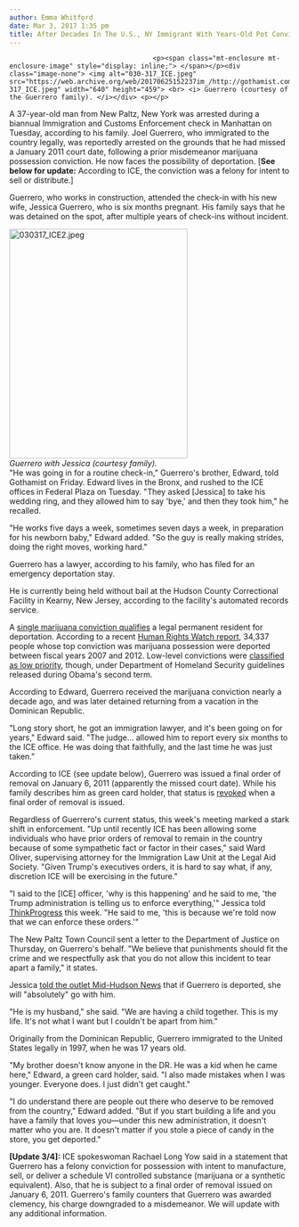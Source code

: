 ```yaml
---
author: Emma Whitford
date: Mar 3, 2017 1:35 pm
title: After Decades In The U.S., NY Immigrant With Years-Old Pot Conviction Faces Deportation
---
```


	
										<p><span class="mt-enclosure mt-enclosure-image" style="display: inline;"> </span></p><div class="image-none"> <img alt="030-317_ICE.jpeg" src="https://web.archive.org/web/20170625152237im_/http://gothamist.com/attachments/nyc_ewhitford/030-317_ICE.jpeg" width="640" height="459"> <br> <i> Guerrero (courtesy of the Guerrero family). </i></div> <p></p>

<p>A 37-year-old man from New Paltz, New York was arrested during a biannual Immigration and Customs Enforcement check in Manhattan on Tuesday, according to his family. Joel Guerrero, who immigrated to the country legally, was reportedly arrested on the grounds that he had missed a January 2011 court date, following a prior misdemeanor marijuana possession conviction. He now faces the possibility of deportation. [<strong>See below for update:</strong> According to ICE, the conviction was a felony for intent to sell or distribute.]</p>

<p>Guerrero, who works in construction, attended the check-in with his new wife, Jessica Guerrero, who is six months pregnant. His family says that he was detained on the spot, after multiple years of check-ins without incident.  </p>

<p><span class="mt-enclosure mt-enclosure-image" style="display: inline;"> </span></p><div class="image-right"> <img alt="030317_ICE2.jpeg" src="https://web.archive.org/web/20170625152237im_/http://gothamist.com/attachments/nyc_ewhitford/030317_ICE2.jpeg" width="320" height="412"> <br> <i style=" width:320px; ;display:block"> Guerrero with Jessica (courtesy family). </i></div> &quot;He was going in for a routine check-in,&quot; Guerrero&apos;s brother, Edward, told Gothamist on Friday. Edward lives in the Bronx, and rushed to the ICE offices in Federal Plaza on Tuesday. &quot;They asked [Jessica] to take his wedding ring, and they allowed him to say &apos;bye,&apos; and then they took him,&quot; he recalled. <p></p>

<p>&quot;He works five days a week, sometimes seven days a week, in preparation for his newborn baby,&quot; Edward added. &quot;So the guy is really making strides, doing the right moves, working hard.&quot; </p>

<p>Guerrero has a lawyer, according to his family, who has filed for an emergency deportation stay. </p>

<p>He is currently being held without bail at the Hudson County Correctional Facility in Kearny, New Jersey, according to the facility&apos;s automated records service. </p>

<p>A <a href="https://web.archive.org/web/20170625152237/https://www.themarshallproject.org/2015/06/16/get-caught-with-pot-face-deportation#.ym4EFqDds">single marijuana conviction qualifies</a> a legal permanent resident for deportation. According to a recent <a href="https://web.archive.org/web/20170625152237/https://www.themarshallproject.org/2015/06/16/get-caught-with-pot-face-deportation#.ym4EFqDds">Human Rights Watch report</a>, 34,337 people whose top conviction was marijuana possession were deported between fiscal years 2007 and 2012. Low-level convictions were <a href="https://web.archive.org/web/20170625152237/http://gothamist.com/2017/02/17/trump_ice_immigration.php">classified as low priority</a>, though, under Department of Homeland Security guidelines released during Obama&apos;s second term. </p>

<p>According to Edward, Guerrero received the marijuana conviction nearly a decade ago, and was later detained returning from a vacation in the Dominican Republic. </p>

<p>&quot;Long story short, he got an immigration lawyer, and it&apos;s been going on for years,&quot; Edward said. &quot;The judge... allowed him to report every six months to the ICE office. He was doing that faithfully, and the last time he was just taken.&quot; </p>

<p>According to ICE (see update below), Guerrero was issued a final order of removal on January 6, 2011 (apparently the missed court date). While his family describes him as green card holder, that status is <a href="https://web.archive.org/web/20170625152237/https://www.uscis.gov/green-card/after-green-card-granted/maintaining-permanent-residence#removal">revoked</a> when a final order of removal is issued. </p>

<p>Regardless of Guerrero&apos;s current status, this week&apos;s meeting marked a stark shift in enforcement. &quot;Up until recently ICE has been allowing some individuals who have prior orders of removal to remain in the country because of some sympathetic fact or factor in their cases,&quot; said Ward Oliver, supervising attorney for the Immigration Law Unit at the Legal Aid Society. &quot;Given Trump&apos;s executives orders, it is hard to say what, if any, discretion ICE will be exercising in the future.&quot; </p>

<p>&quot;I said to the [ICE] officer, &apos;why is this happening&apos; and he said to me, &apos;the Trump administration is telling us to enforce everything,&apos;&quot; Jessica told <a href="https://web.archive.org/web/20170625152237/https://thinkprogress.org/meet-3-dads-whose-ice-detentions-you-havent-heard-about-this-week-9bc6c92f226a#.sf8l7sn1s">ThinkProgress</a> this week. &quot;He said to me, &apos;this is because we&apos;re told now that we can enforce these orders.&apos;&quot;</p>

<p>The New Paltz Town Council sent a letter to the Department of Justice on Thursday, on Guerrero&apos;s behalf. &quot;We believe that punishments should fit the crime and we respectfully ask that you do not allow this incident to tear apart a family,&quot; it states. </p>

<p>Jessica <a href="https://web.archive.org/web/20170625152237/http://www.midhudsonnews.com/News/2017/March/03/Guerrero_deport-03Mar17.html">told the outlet Mid-Hudson News</a> that if Guerrero is deported, she will &quot;absolutely&quot; go with him. </p>

<p>&quot;He is my husband,&quot; she said. &quot;We are having a child together. This is my life. It&apos;s not what I want but I couldn&apos;t be apart from him.&quot; </p>

<p>Originally from the Dominican Republic, Guerrero immigrated to the United States legally in 1997, when he was 17 years old. </p>

<p>&quot;My brother doesn&apos;t know anyone in the DR. He was a kid when he came here,&quot; Edward, a green card holder, said. &quot;I also made mistakes when I was younger. Everyone does. I just didn&apos;t get caught.&quot; </p>

<p>&quot;I do understand there are people out there who deserve to be removed from the country,&quot; Edward added. &quot;But if you start building a life and you have a family that loves you&#x2014;under this new administration, it doesn&apos;t matter who you are. It doesn&apos;t matter if you stole a piece of candy in the store, you get deported.&quot; </p>

<p><strong>[Update 3/4]:</strong> ICE spokeswoman Rachael Long Yow said in a statement that Guerrero has a felony conviction for possession with intent to manufacture, sell, or deliver a schedule VI controlled substance (marijuana or a synthetic equivalent). Also, that he is subject to a final order of removal issued on January 6, 2011. Guerrero&apos;s family counters that Guerrero was awarded clemency, his charge downgraded to a misdemeanor. We will update with any additional information. </p>					
										
									
				